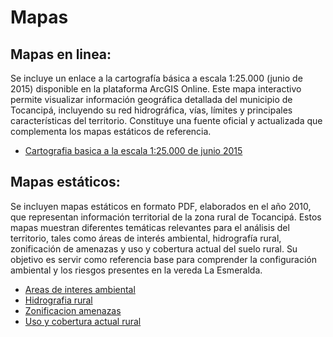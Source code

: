 # Mapas

## Mapas en linea:
Se incluye un enlace a la cartografía básica a escala 1:25.000 (junio de 2015) disponible en la plataforma ArcGIS Online.
Este mapa interactivo permite visualizar información geográfica detallada del municipio de Tocancipá, incluyendo su red hidrográfica, vías, límites y principales características del territorio.
Constituye una fuente oficial y actualizada que complementa los mapas estáticos de referencia.
- [Cartografia basica a la escala 1:25.000 de junio 2015](https://www.arcgis.com/apps/mapviewer/index.html?layers=2ea41274a7d045129ec541a350674521)

## Mapas estáticos:
Se incluyen mapas estáticos en formato PDF, elaborados en el año 2010, que representan información territorial de la zona rural de Tocancipá.
Estos mapas muestran diferentes temáticas relevantes para el análisis del territorio, tales como áreas de interés ambiental, hidrografía rural, zonificación de amenazas y uso y cobertura actual del suelo rural.
Su objetivo es servir como referencia base para comprender la configuración ambiental y los riesgos presentes en la vereda La Esmeralda.
- [Areas de interes ambiental](mapa_de_areas_interes_ambiental_tocancipa.pdf)
- [Hidrografia rural](mapa_de_hidrografia_rural_tocancipa.pdf)
- [Zonificacion amenazas](mapa_de_zonificacion_amenazas_tocancipa.pdf)
- [Uso y cobertura actual rural](mapa_uso_y_cobertura_actual_rural_tocancipa.pdf)
